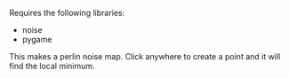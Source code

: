 Requires the following libraries:
* noise
* pygame


This makes a perlin noise map. Click anywhere to create a point and it will find the local minimum.